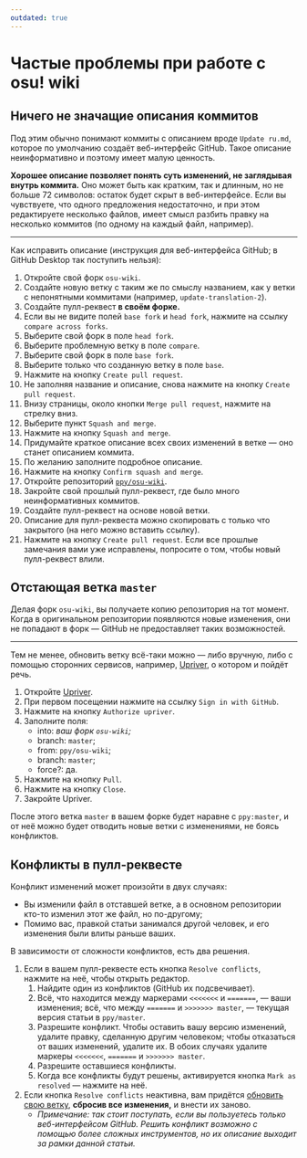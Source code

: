 ```yaml
---
outdated: true
---
```


# Частые проблемы при работе с osu! wiki

## Ничего не значащие описания коммитов

Под этим обычно понимают коммиты с описанием вроде `Update ru.md`, которое по умолчанию создаёт веб-интерфейс GitHub. Такое описание неинформативно и поэтому имеет малую ценность.

**Хорошее описание позволяет понять суть изменений, не заглядывая внутрь коммита.** Оно может быть как кратким, так и длинным, но не больше 72 символов: остаток будет скрыт в веб-интерфейсе. Если вы чувствуете, что одного предложения недостаточно, и при этом редактируете несколько файлов, имеет смысл разбить правку на несколько коммитов (по одному на каждый файл, например).

---

Как исправить описание (инструкция для веб-интерфейса GitHub; в GitHub Desktop так поступить нельзя):

1. Откройте свой форк `osu-wiki`.
2. Создайте новую ветку с таким же по смыслу названием, как у ветки с непонятными коммитами (например, `update-translation-2`).
3. Создайте пулл-реквест **в своём форке.**
4. Если вы не видите полей `base fork` и `head fork`, нажмите на ссылку `compare across forks`.
5. Выберите свой форк в поле `head fork`.
6. Выберите проблемную ветку в поле `compare`.
7. Выберите свой форк в поле `base fork`.
8. Выберите только что созданную ветку в поле `base`.
9. Нажмите на кнопку `Create pull request`.
10. Не заполняя название и описание, снова нажмите на кнопку `Create pull request`.
11. Внизу страницы, около кнопки `Merge pull request`, нажмите на стрелку вниз.
12. Выберите пункт `Squash and merge`.
13. Нажмите на кнопку `Squash and merge`.
14. Придумайте краткое описание всех своих изменений в ветке — оно станет описанием коммита.
15. По желанию заполните подробное описание.
16. Нажмите на кнопку `Confirm squash and merge`.
17. Откройте репозиторий [`ppy/osu-wiki`](https://github.com/ppy/osu-wiki).
18. Закройте свой прошлый пулл-реквест, где было много неинформативных коммитов.
19. Создайте пулл-реквест на основе новой ветки.
20. Описание для пулл-реквеста можно скопировать с только что закрытого (на него можно вставить ссылку).
21. Нажмите на кнопку `Create pull request`. Если все прошлые замечания вами уже исправлены, попросите о том, чтобы новый пулл-реквест влили.

## Отстающая ветка `master`

Делая форк `osu-wiki`, вы получаете копию репозитория на тот момент. Когда в оригинальном репозитории появляются новые изменения, они не попадают в форк — GitHub не предоставляет таких возможностей.

---

Тем не менее, обновить ветку всё-таки можно — либо вручную, либо с помощью сторонних сервисов, например, [Upriver](https://upriver.github.io/), о котором и пойдёт речь.

1. Откройте [Upriver](https://upriver.github.io/).
2. При первом посещении нажмите на ссылку `Sign in with GitHub`.
3. Нажмите на кнопку `Authorize upriver`.
4. Заполните поля:
   - into: *ваш форк `osu-wiki`;*
   - branch: `master`;
   - from: `ppy/osu-wiki`;
   - branch: `master`;
   - force?: да.
5. Нажмите на кнопку `Pull`.
6. Нажмите на кнопку `Close`.
7. Закройте Upriver.

После этого ветка `master` в вашем форке будет наравне с `ppy:master`, и от неё можно будет отводить новые ветки с изменениями, не боясь конфликтов.

## Конфликты в пулл-реквесте

Конфликт изменений может произойти в двух случаях:

- Вы изменили файл в отставшей ветке, а в основном репозитории кто-то изменил этот же файл, но по-другому;
- Помимо вас, правкой статьи занимался другой человек, и его изменения были влиты раньше ваших.

В зависимости от сложности конфликтов, есть два решения.

1. Если в вашем пулл-реквесте есть кнопка `Resolve conflicts`, нажмите на неё, чтобы открыть редактор.
   1. Найдите один из конфликтов (GitHub их подсвечивает).
   2. Всё, что находится между маркерами `<<<<<<<` и `=======`, — ваши изменения; всё, что между `=======` и `>>>>>>> master`, — текущая версия статьи в `ppy/master`.
   3. Разрешите конфликт. Чтобы оставить вашу версию изменений, удалите правку, сделанную другим человеком; чтобы отказаться от ваших изменений, удалите их. В обоих случаях удалите маркеры `<<<<<<<`, `=======` и `>>>>>>> master`.
   4. Разрешите оставшиеся конфликты.
   5. Когда все конфликты будут решены, активируется кнопка `Mark as resolved` — нажмите на неё.
2. Если кнопка `Resolve conflicts` неактивна, вам придётся [обновить свою ветку](#отстающая-ветка-master), **сбросив все изменения,** и внести их заново.
   - *Примечание: так стоит поступать, если вы пользуетесь только веб-интерфейсом GitHub. Решить конфликт возможно с помощью более сложных инструментов, но их описание выходит за рамки данной статьи.*

